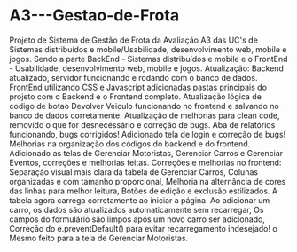 # A3---Gestao-de-Frota
Projeto de Sistema de Gestão de Frota da Avaliação A3 das UC's de Sistemas distribuídos e mobile/Usabilidade, desenvolvimento web, mobile e jogos. 
Sendo a parte BackEnd - Sistemas distribuídos e mobile e o FrontEnd - Usabilidade, desenvolvimento web, mobile e jogos.
Atualização: Backend atualizado, servidor funcionando e rodando com o banco de dados. FrontEnd utilizando CSS e Javascript adicionadas pastas principais do projeto com o Backend e o Frontend completo.
Atualização lógica de codigo de botao Devolver Veiculo funcionando no frontend e salvando no banco de dados corretamente.
Atualização de melhorias para clean code, removido o que for desnecéssário e correção de bugs.
Aba de relatórios funcionando, bugs corrigidos!
Adicionado tela de login e correção de bugs!
Melhorias na organização dos códigos do backend e do frontend.
Adicionado as telas de Gerenciar Motoristas, Gerenciar Carros e Gerenciar Eventos, correções e melhorias feitas.
Correções e melhorias no frontend: Separação visual mais clara da tabela de Gerenciar Carros,  Colunas organizadas e com tamanho proporcional, Melhoria na alternância de cores das linhas para melhor leitura, Botões de edição e exclusão estilizados. A tabela agora carrega corretamente ao iniciar a página.  Ao adicionar um carro, os dados são atualizados automaticamente sem recarregar, Os campos do formulário são limpos após um novo carro ser adicionado,  Correção do e.preventDefault() para evitar recarregamento indesejado! o Mesmo feito para a tela de Gerenciar Motoristas.
